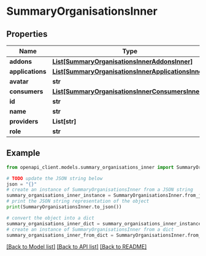 # SummaryOrganisationsInner


## Properties

Name | Type | Description | Notes
------------ | ------------- | ------------- | -------------
**addons** | [**List[SummaryOrganisationsInnerAddonsInner]**](SummaryOrganisationsInnerAddonsInner.md) |  | [optional] 
**applications** | [**List[SummaryOrganisationsInnerApplicationsInner]**](SummaryOrganisationsInnerApplicationsInner.md) |  | [optional] 
**avatar** | **str** |  | [optional] 
**consumers** | [**List[SummaryOrganisationsInnerConsumersInner]**](SummaryOrganisationsInnerConsumersInner.md) |  | [optional] 
**id** | **str** |  | [optional] 
**name** | **str** |  | [optional] 
**providers** | **List[str]** |  | [optional] 
**role** | **str** |  | [optional] 

## Example

```python
from openapi_client.models.summary_organisations_inner import SummaryOrganisationsInner

# TODO update the JSON string below
json = "{}"
# create an instance of SummaryOrganisationsInner from a JSON string
summary_organisations_inner_instance = SummaryOrganisationsInner.from_json(json)
# print the JSON string representation of the object
print(SummaryOrganisationsInner.to_json())

# convert the object into a dict
summary_organisations_inner_dict = summary_organisations_inner_instance.to_dict()
# create an instance of SummaryOrganisationsInner from a dict
summary_organisations_inner_from_dict = SummaryOrganisationsInner.from_dict(summary_organisations_inner_dict)
```
[[Back to Model list]](../README.md#documentation-for-models) [[Back to API list]](../README.md#documentation-for-api-endpoints) [[Back to README]](../README.md)


